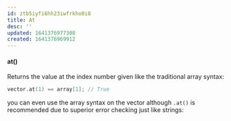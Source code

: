 ```yaml
---
id: ztb5iyfi6hh23iwfrkho0i8
title: At
desc: ''
updated: 1641376977308
created: 1641376969912
---
```



#### at()

Returns the value at the index number given like the traditional array syntax:

```cpp
vector.at(1) == array[1]; // True
```

you can even use the array syntax on the vector although `.at()` is recommended due to superior error checking just like strings:
